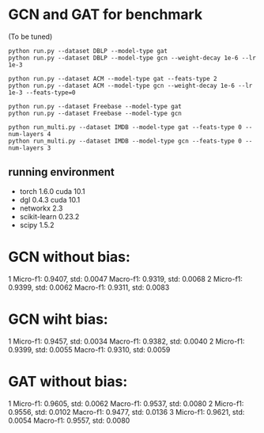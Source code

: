 # GCN and GAT for benchmark

(To be tuned)

```
python run.py --dataset DBLP --model-type gat
python run.py --dataset DBLP --model-type gcn --weight-decay 1e-6 --lr 1e-3

python run.py --dataset ACM --model-type gat --feats-type 2
python run.py --dataset ACM --model-type gcn --weight-decay 1e-6 --lr 1e-3 --feats-type=0

python run.py --dataset Freebase --model-type gat
python run.py --dataset Freebase --model-type gcn

python run_multi.py --dataset IMDB --model-type gat --feats-type 0 --num-layers 4
python run_multi.py --dataset IMDB --model-type gcn --feats-type 0 --num-layers 3
```
## running environment

* torch 1.6.0 cuda 10.1
* dgl 0.4.3 cuda 10.1
* networkx 2.3
* scikit-learn 0.23.2
* scipy 1.5.2

# GCN without bias:
1
Micro-f1: 0.9407, std: 0.0047
Macro-f1: 0.9319, std: 0.0068
2
Micro-f1: 0.9399, std: 0.0062
Macro-f1: 0.9311, std: 0.0083

# GCN wiht bias:
1
Micro-f1: 0.9457, std: 0.0034
Macro-f1: 0.9382, std: 0.0040
2
Micro-f1: 0.9399, std: 0.0055
Macro-f1: 0.9310, std: 0.0059

# GAT without bias:
1
Micro-f1: 0.9605, std: 0.0062
Macro-f1: 0.9537, std: 0.0080
2
Micro-f1: 0.9556, std: 0.0102
Macro-f1: 0.9477, std: 0.0136
3
Micro-f1: 0.9621, std: 0.0054
Macro-f1: 0.9557, std: 0.0080

